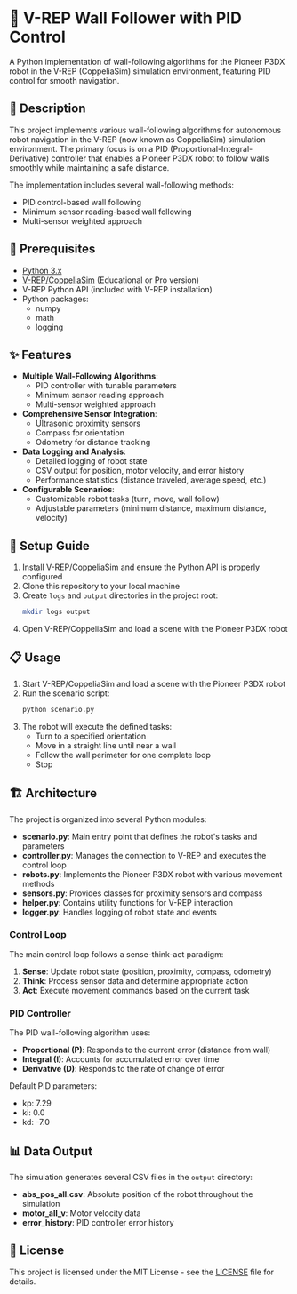 # 🤖 V-REP Wall Follower with PID Control

A Python implementation of wall-following algorithms for the Pioneer P3DX robot in the V-REP (CoppeliaSim) simulation environment, featuring PID control for smooth navigation.

## 📝 Description

This project implements various wall-following algorithms for autonomous robot navigation in the V-REP (now known as CoppeliaSim) simulation environment. The primary focus is on a PID (Proportional-Integral-Derivative) controller that enables a Pioneer P3DX robot to follow walls smoothly while maintaining a safe distance.

The implementation includes several wall-following methods:
- PID control-based wall following
- Minimum sensor reading-based wall following
- Multi-sensor weighted approach

## 🔧 Prerequisites

- [Python 3.x](https://www.python.org/downloads/)
- [V-REP/CoppeliaSim](https://www.coppeliarobotics.com/downloads) (Educational or Pro version)
- V-REP Python API (included with V-REP installation)
- Python packages:
  - numpy
  - math
  - logging

## ✨ Features

- **Multiple Wall-Following Algorithms**:
  - PID controller with tunable parameters
  - Minimum sensor reading approach
  - Multi-sensor weighted approach
- **Comprehensive Sensor Integration**:
  - Ultrasonic proximity sensors
  - Compass for orientation
  - Odometry for distance tracking
- **Data Logging and Analysis**:
  - Detailed logging of robot state
  - CSV output for position, motor velocity, and error history
  - Performance statistics (distance traveled, average speed, etc.)
- **Configurable Scenarios**:
  - Customizable robot tasks (turn, move, wall follow)
  - Adjustable parameters (minimum distance, maximum distance, velocity)

## 🚀 Setup Guide

1. Install V-REP/CoppeliaSim and ensure the Python API is properly configured
2. Clone this repository to your local machine
3. Create `logs` and `output` directories in the project root:
   ```bash
   mkdir logs output
   ```
4. Open V-REP/CoppeliaSim and load a scene with the Pioneer P3DX robot

## 📋 Usage

1. Start V-REP/CoppeliaSim and load a scene with the Pioneer P3DX robot
2. Run the scenario script:
   ```bash
   python scenario.py
   ```
3. The robot will execute the defined tasks:
   - Turn to a specified orientation
   - Move in a straight line until near a wall
   - Follow the wall perimeter for one complete loop
   - Stop

## 🏗️ Architecture

The project is organized into several Python modules:

- **scenario.py**: Main entry point that defines the robot's tasks and parameters
- **controller.py**: Manages the connection to V-REP and executes the control loop
- **robots.py**: Implements the Pioneer P3DX robot with various movement methods
- **sensors.py**: Provides classes for proximity sensors and compass
- **helper.py**: Contains utility functions for V-REP interaction
- **logger.py**: Handles logging of robot state and events

### Control Loop

The main control loop follows a sense-think-act paradigm:
1. **Sense**: Update robot state (position, proximity, compass, odometry)
2. **Think**: Process sensor data and determine appropriate action
3. **Act**: Execute movement commands based on the current task

### PID Controller

The PID wall-following algorithm uses:
- **Proportional (P)**: Responds to the current error (distance from wall)
- **Integral (I)**: Accounts for accumulated error over time
- **Derivative (D)**: Responds to the rate of change of error

Default PID parameters:
- kp: 7.29
- ki: 0.0
- kd: -7.0

## 📊 Data Output

The simulation generates several CSV files in the `output` directory:
- **abs_pos_all.csv**: Absolute position of the robot throughout the simulation
- **motor_all_v**: Motor velocity data
- **error_history**: PID controller error history

## 📄 License

This project is licensed under the MIT License - see the [LICENSE](LICENSE) file for details.
